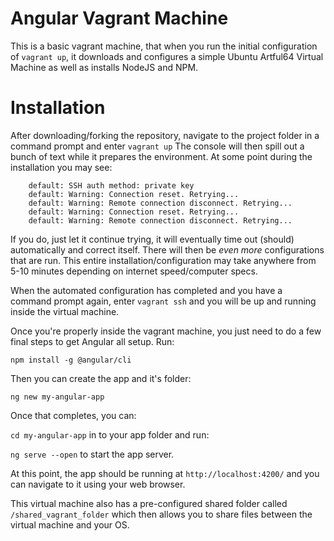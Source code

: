 # Angular Vagrant Machine
This is a basic vagrant machine, that when you run the initial configuration of `vagrant up`, it downloads and configures a simple Ubuntu Artful64 Virtual Machine as well as installs NodeJS and NPM.

# Installation
After downloading/forking the repository, navigate to the project folder in a command prompt and enter `vagrant up` The console will then spill out a bunch of text while it prepares the environment. At some point during the installation you may see:

```
    default: SSH auth method: private key
    default: Warning: Connection reset. Retrying...
    default: Warning: Remote connection disconnect. Retrying...
    default: Warning: Connection reset. Retrying...
    default: Warning: Remote connection disconnect. Retrying...
```

If you do, just let it continue trying, it will eventually time out (should) automatically and correct itself.  There will then be *even more* configurations that are run.  This entire installation/configuration may take anywhere from 5-10 minutes depending on internet speed/computer specs.

When the automated configuration has completed and you have a command prompt again, enter `vagrant ssh` and you will be up and running inside the virtual machine.

Once you're properly inside the vagrant machine, you just need to do a few final steps to get Angular all setup.  Run:

`npm install -g @angular/cli`

Then you can create the app and it's folder:

`ng new my-angular-app`

Once that completes, you can:

`cd my-angular-app` in to your app folder and run:

`ng serve --open` to start the app server.

At this point, the app should be running at `http://localhost:4200/` and you can navigate to it using your web browser.

This virtual machine also has a pre-configured shared folder called `/shared_vagrant_folder` which then allows you to share files between the virtual machine and your OS.
